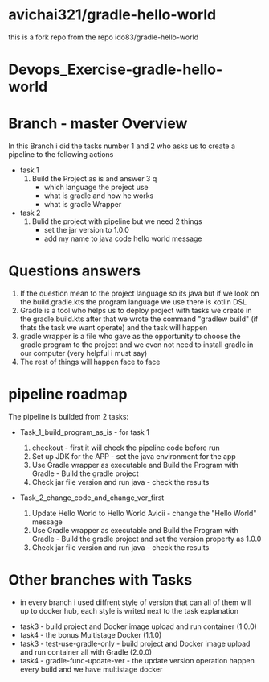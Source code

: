 # avichai321/gradle-hello-world
this is a fork repo from the repo ido83/gradle-hello-world

# Devops_Exercise-gradle-hello-world
# Branch - master Overview
In this Branch i did the tasks number 1 and 2 who asks us to create a pipeline to the following actions
- task 1
    1. Build the Project as is and answer 3 q
        * which language the project use 
        * what is gradle and how he works 
        * what is gradle Wrapper
- task 2
    1. Bulid the project with pipeline but we need 2 things
        * set the jar version to 1.0.0
        * add my name to java code hello world message

# Questions answers
 1. If the question mean to the project language so its java but if we look on the build.gradle.kts the program language we use there is kotlin DSL 
 2. Gradle is a tool who helps us to deploy project with tasks we create in the gradle.build.kts after that we wrote the command "gradlew build" (if thats the task we want operate) and the task will happen
 3. gradle wrapper is a file who gave as the opportunity to choose the gradle program to the project and we even not need to install gradle in our computer (very helpful i must say)
 4. The rest of things will happen face to face

# pipeline roadmap
The pipeline is builded from 2 tasks:
- Task_1_build_program_as_is - for task 1
    1. checkout - first it wiil check the pipeline code before run
    2. Set up JDK for the APP - set the java environment for the app
    3. Use Gradle wrapper as executable and Build the Program with Gradle - Build the gradle project
    4. Check jar file version and run java - check the results

- Task_2_change_code_and_change_ver_first
    1. Update Hello World to Hello World Avicii - change the "Hello World" message
    2. Use Gradle wrapper as executable and Build the Program with Gradle - Build the gradle project and set the version property as 1.0.0
    3. Check jar file version and run java - check the results

 # Other branches with Tasks
* in every branch i used diffrent style of version that can all of them will up to docker hub, each style is writed next to the task explanation
 - task3 - build project and Docker image upload and run container (1.0.0)
 - task4 - the bonus Multistage Docker (1.1.0)
 - task3 - test-use-gradle-only - build project and Docker image upload and run container all with Gradle (2.0.0)
 - task4 - gradle-func-update-ver - the update version operation happen every build and we have multistage docker
